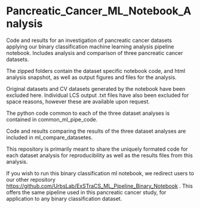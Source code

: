 # Pancreatic_Cancer_ML_Notebook_Analysis
Code and results for an investigation of pancreatic cancer datasets applying our binary classification machine learning analysis pipeline notebook.  Includes analysis and comparison of three pancreatic cancer datasets.

The zipped folders contain the dataset specific notebook code, and html analysis snapshot, as well as output figures and files for the analysis. 

Original datasets and CV datasets generated by the notebook have been excluded here.  Individual LCS output .txt files have also been excluded for space reasons, however these are available upon request. 

The python code common to each of the three dataset analyses is contained in common_ml_pipe_code. 

Code and results comparing the results of the three dataset analyses are included in ml_compare_datasetes.

This repository is primarily meant to share the uniquely formated code for each dataset analysis for reproducibility as well as the results files from this analysis. 

If you wish to run this binary classification ml notebook, we redirect users to our other repository  https://github.com/UrbsLab/ExSTraCS_ML_Pipeline_Binary_Notebook .  This offers the same pipeline used in this pancreatic cancer study, for application to any binary classification dataset.  
